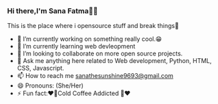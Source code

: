 <h3>Hi there,I'm Sana Fatma👋🏻</h3>
<p>This is the place where i  opensource stuff and break things🤣</p>

- 👀 I’m currently working on something really cool.😁
- 🌱 I’m currently learning web devleopment
- 💞️ I’m looking to collaborate on more open source projects.
- 💬 Ask me anything here related to Web development, Python, HTML, CSS, Javascript.
- 📫 How to reach me sanathesunshine9693@gmail.com
- 😄 Pronouns: (She/Her)
- ⚡ Fun fact:❤️🧋Cold Coffee Addicted 👻❤️



<!---
Sunshine9693/Sunshine9693 is a ✨ special ✨ repository because its `README.md` (this file) appears on your GitHub profile.
You can click the Preview link to take a look at your changes.
--->
